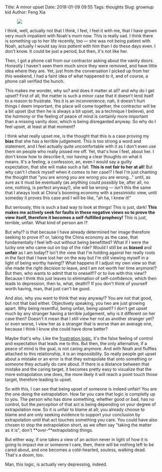 Title: A minor upset
Date: 2018-01-09 09:55
Tags: thoughts
Slug: grownup kid
Author: Feng Xia

<figure class="col l6 m6 s12">
  <img src="{{SITEURL}}/images/funny/interview.png"/>
</figure>

I think, well, actually not that I think, I feel, I feel it with me,
that I have grown very much impatient with Noah's mom now. This is
really sad. I think there is something up to her life recently, too
&mdash; she was not being patient with Noah, actually I would say
_less patient_ with him than I do these days even. I don't know. It
could be just a period, but then, it's not like her.

Then, I got a phone call from our contractor asking about the vanity
doors. Honestly I haven't seen them much since they were removed, and
have little idea where they are. Yet, just from the conversation I
picked up from her this weekend, I had a faint idea of what happened
to it, and of course, a phone call verified the hunch.

This makes me wonder, why so? and does it matter at all? and why do I
get upset? First of all, the matter is such a minor case that it
doesn't lend itself to a reason to frustrate. Yes it is an
inconvenience; nah, it doesn't hurt things I deem important, the place
will come together, the contractor will be a bit upset (but then he is
always a bit upset, as a technique I believe), and the _harmony_ or
the feeling of peace of mind is certainly more important than a
missing vanity door, which is being disregarded anyway. So why do I
feel upset, at least at that moment?

I think what really upset me, is the thought that this is a case
proving my **bias** that she has a terrible judgement. This is too
strong a word and statement, and I feel actually quite uncomfortable
with it as I don't even use them on people who really pissed me
off. Yet, that's how I feel, about her. I don't know how to describe
it, nor having a clear thoughts on what it means. It's a feeling, a
confession, an, even I would say a guilty expectation, that she will
make such a fall. **This is not fair to her at all**! But why can't I
check myself when it comes to her case!? I feel I'm just chanting the
thought that "you are wrong you are wrong you are wrong..." until, as
sure as it must be eventually (as anything could possibly be, after
all, no one, nothing, is perfect anyway!), she will be wrong &mdash;
isn't this the same that I always look at China's booming economy with
a pessimistic view, until someday it proves this case and I will be
like, "ah ha, I knew it!"

But seriously, this is such a bad way to look at things! This is just,
dark! **This makes me actively seek for faults in these negative views
so to prove the view itself, therefore it becomes a self-fulfilled
prophecy!** This is just, terrible, unfair. What kind of person am I?

But why!? is that because I have already determined her image
therefore seeking to prove it? or, taking the China economy as the
case, that fundamentally I feel left-out without being benefitted?
What if I were the lucky one who came out on top of the ride? Would I
still be as **biased** and **unfair** as I am today!? Isn't the view
that I'm holding against her really roots in the fact that I have lost
her on the way but I'm still viewing myself in a light of being worthy
having!? What happens if I adjust my own view so that she made the
right decision to leave, and I am not worth her time anymore!? But
then, who wants to admit that to oneself!? or to live with this view!?
Because I think this just leaves to elimination of self-confidence, which then
leads to depression, then to, what, death!? If you don't think of
yourself worth having, man, that just can't be good.

And also, why you want to think that way anyway!? You are not that
good, but not that bad either. Objectively speaking, you two are just
growing apart. Why being resentful, being unfair, being upset!? I
don't get upset much by any stranger having a terrible judgement, why
is it different on her case then? Doesn't it mean that I still view
her not as another stranger yet? or even worse, I view her as a
stranger that is worse than an average one, because I think I know she
could have done better?

Maybe that's why. Like the [frustration logic][1], it's the false
feeling of control and expectation that leads me to this. But then,
the only alternative, if a peace of mind is the goal, is not caring
anymore. And with Noah and fluffies attached to this relationship, it
is an impossibility. So really people get upset about a mistake or an error
is that they extrapolate that onto something or someone they actually
do care about. If there is a distance between that mistake and the
caring target, it becomes pretty easy to visualize that the more
extrapolation one does, the more likely it will reach a point touch
those target, therefore leading to upset.


[1]: {filename}/thoughts/age%20and%20maturity.md

So with this, I can see that being upset of someone is indeed unfair!
You are the one doing the extrapolation. How far you care that logic
is completly up to you. The person who has done something, whether
good or bad, has no control, but the _perception_ of that act is being
depending on your degree of extrapolation now. So it is unfair to
blame at all; you already choose to blame and are only seeking
evidence to support your conclusion by extrapolation until that act
touches something you care. You could have also chosen to stop the
extrapolation short, as we often say "taking the matter as it is",
don't **over-**extrapolating things.


But either way, if one takes a view of an action never in light of how
it is going to impact me or someone I care, then, there will be
nothing left to be cared about, and one becomes a cold-hearted,
souless, walking dead. That's a doom, too.

Man, this logic, is actually very depressing, indeed.
